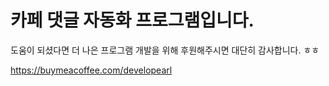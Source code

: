 # 카페 댓글 자동화 프로그램입니다.

도움이 되셨다면 더 나은 프로그램 개발을 위해
후원해주시면 대단히 감사합니다. ㅎㅎ

https://buymeacoffee.com/developearl
